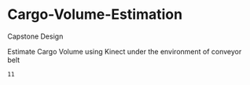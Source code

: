 # Cargo-Volume-Estimation
Capstone Design 

Estimate Cargo Volume using Kinect under the environment of conveyor belt

``11
``
